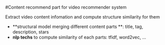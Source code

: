 #Content recommend part for video recommender system

Extract video content infomation and compute structure similarity for them

* **structural model merging different content parts **: title, tag, description, stars
* **nlp techs** to compute similarity of each parts: tfidf, word2vec, ...

